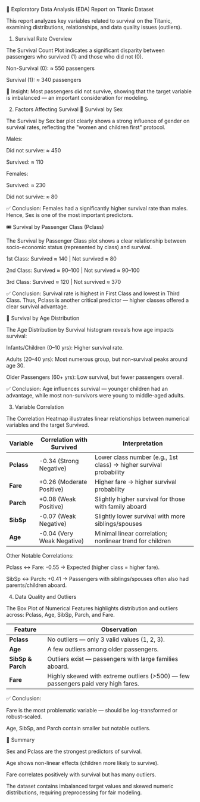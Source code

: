 🚢 Exploratory Data Analysis (EDA) Report on Titanic Dataset

This report analyzes key variables related to survival on the Titanic, examining distributions, relationships, and data quality issues (outliers).

1. Survival Rate Overview

The Survival Count Plot indicates a significant disparity between passengers who survived (1) and those who did not (0).

Non-Survival (0): ≈ 550 passengers

Survival (1): ≈ 340 passengers

🔹 Insight: Most passengers did not survive, showing that the target variable is imbalanced — an important consideration for modeling.

2. Factors Affecting Survival
🧍 Survival by Sex

The Survival by Sex bar plot clearly shows a strong influence of gender on survival rates, reflecting the "women and children first" protocol.

Males:

Did not survive: ≈ 450

Survived: ≈ 110

Females:

Survived: ≈ 230

Did not survive: ≈ 80

✅ Conclusion: Females had a significantly higher survival rate than males.
Hence, Sex is one of the most important predictors.

🎟️ Survival by Passenger Class (Pclass)

The Survival by Passenger Class plot shows a clear relationship between socio-economic status (represented by class) and survival.

1st Class: Survived ≈ 140 | Not survived ≈ 80

2nd Class: Survived ≈ 90–100 | Not survived ≈ 90–100

3rd Class: Survived ≈ 120 | Not survived ≈ 370

✅ Conclusion:
Survival rate is highest in First Class and lowest in Third Class.
Thus, Pclass is another critical predictor — higher classes offered a clear survival advantage.

👶 Survival by Age Distribution

The Age Distribution by Survival histogram reveals how age impacts survival:

Infants/Children (0–10 yrs): Higher survival rate.

Adults (20–40 yrs): Most numerous group, but non-survival peaks around age 30.

Older Passengers (60+ yrs): Low survival, but fewer passengers overall.

✅ Conclusion:
Age influences survival — younger children had an advantage, while most non-survivors were young to middle-aged adults.

3. Variable Correlation

The Correlation Heatmap illustrates linear relationships between numerical variables and the target Survived.

| Variable   | Correlation with Survived  | Interpretation                                                     |
| ---------- | -------------------------- | ------------------------------------------------------------------ |
| **Pclass** | -0.34 (Strong Negative)    | Lower class number (e.g., 1st class) → higher survival probability |
| **Fare**   | +0.26 (Moderate Positive)  | Higher fare → higher survival probability                          |
| **Parch**  | +0.08 (Weak Positive)      | Slightly higher survival for those with family aboard              |
| **SibSp**  | -0.07 (Weak Negative)      | Slightly lower survival with more siblings/spouses                 |
| **Age**    | -0.04 (Very Weak Negative) | Minimal linear correlation; nonlinear trend for children           |


Other Notable Correlations:

Pclass ↔ Fare: -0.55 → Expected (higher class = higher fare).

SibSp ↔ Parch: +0.41 → Passengers with siblings/spouses often also had parents/children aboard.

4. Data Quality and Outliers

The Box Plot of Numerical Features highlights distribution and outliers across: Pclass, Age, SibSp, Parch, and Fare.

| Feature           | Observation                                                                       |
| ----------------- | --------------------------------------------------------------------------------- |
| **Pclass**        | No outliers — only 3 valid values (1, 2, 3).                                      |
| **Age**           | A few outliers among older passengers.                                            |
| **SibSp & Parch** | Outliers exist — passengers with large families aboard.                           |
| **Fare**          | Highly skewed with extreme outliers (>500) — few passengers paid very high fares. |

✅ Conclusion:

Fare is the most problematic variable — should be log-transformed or robust-scaled.

Age, SibSp, and Parch contain smaller but notable outliers.

🧾 Summary

Sex and Pclass are the strongest predictors of survival.

Age shows non-linear effects (children more likely to survive).

Fare correlates positively with survival but has many outliers.

The dataset contains imbalanced target values and skewed numeric distributions, requiring preprocessing for fair modeling.